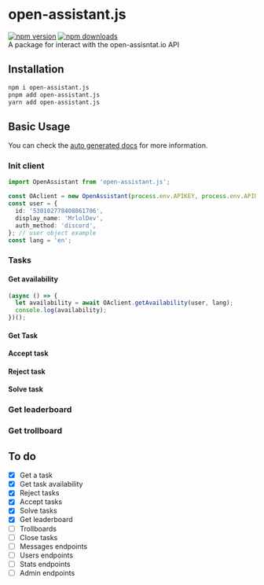# open-assistant.js

<a href="https://www.npmjs.com/package/open-assistant.js" target="_blank"><img src="https://img.shields.io/npm/v/open-assistant.js.svg?style=for-the-badge" alt="npm version" /></a>
<a href="https://www.npmjs.com/package/open-assistant.js" target="_blank"><img src="https://img.shields.io/npm/dw/open-assistant.js?style=for-the-badge" alt="npm downloads" /></a><br>
A package for interact with the open-assisntat.io API

## Installation

```bash
npm i open-assistant.js
pnpm add open-assistant.js
yarn add open-assistant.js
```

## Basic Usage

You can check the [auto generated docs](/docs/classes/default.md) for more information.

### Init client
```typescript
import OpenAssistant from 'open-assistant.js';

const OAclient = new OpenAssistant(process.env.APIKEY, process.env.APIURL); // create the open assistant client
const user = {
  id: '530102778408861706',
  display_name: 'MrlolDev',
  auth_method: 'discord',
}; // user object example
const lang = 'en';

```
### Tasks
#### Get availability 
```typescript
(async () => {
  let availability = await OAclient.getAvailability(user, lang);
  console.log(availability);
})();
```
#### Get Task

#### Accept task

#### Reject task

#### Solve task

### Get leaderboard

### Get trollboard

## To do

- [x] Get a task
- [x] Get task availability
- [x] Reject tasks
- [x] Accept tasks
- [x] Solve tasks
- [x] Get leaderboard
- [ ] Trollboards
- [ ] Close tasks
- [ ] Messages endpoints
- [ ] Users endpoints
- [ ] Stats endpoints
- [ ] Admin endpoints
